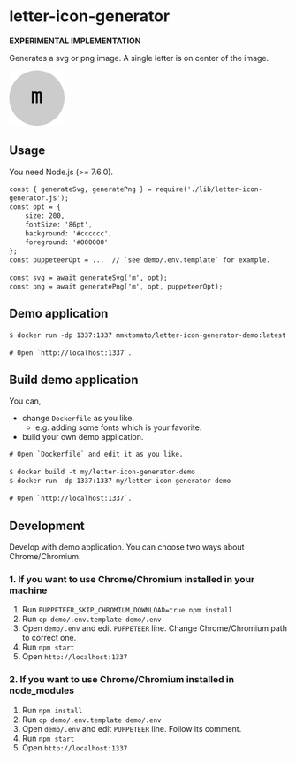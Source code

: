 # letter-icon-generator

**EXPERIMENTAL IMPLEMENTATION**

Generates a svg or png image. A single letter is on center of the image.

![Sample](/sample.png)

## Usage

You need Node.js (>= 7.6.0).

```
const { generateSvg, generatePng } = require('./lib/letter-icon-generator.js');
const opt = {
    size: 200,
    fontSize: '86pt',
    background: '#cccccc',
    foreground: '#000000'
};
const puppeteerOpt = ...  // `see demo/.env.template` for example.

const svg = await generateSvg('m', opt);
const png = await generatePng('m', opt, puppeteerOpt);
```

## Demo application

```
$ docker run -dp 1337:1337 mmktomato/letter-icon-generator-demo:latest

# Open `http://localhost:1337`.
```

## Build demo application

You can,

* change `Dockerfile` as you like.
    * e.g. adding some fonts which is your favorite.
* build your own demo application.

```
# Open `Dockerfile` and edit it as you like.

$ docker build -t my/letter-icon-generator-demo .
$ docker run -dp 1337:1337 my/letter-icon-generator-demo

# Open `http://localhost:1337`.
```

## Development

Develop with demo application. You can choose two ways about Chrome/Chromium.

### 1. If you want to use Chrome/Chromium installed in your machine

1. Run `PUPPETEER_SKIP_CHROMIUM_DOWNLOAD=true npm install`
1. Run `cp demo/.env.template demo/.env`
1. Open `demo/.env` and edit `PUPPETEER` line. Change Chrome/Chromium path to correct one.
1. Run `npm start`
1. Open `http://localhost:1337`

### 2. If you want to use Chrome/Chromium installed in node_modules

1. Run `npm install`
1. Run `cp demo/.env.template demo/.env`
1. Open `demo/.env` and edit `PUPPETEER` line. Follow its comment.
1. Run `npm start`
1. Open `http://localhost:1337`

